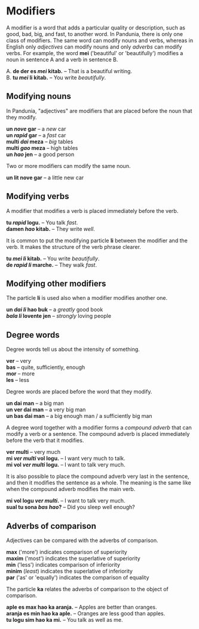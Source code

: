 
# Modifiers

A modifier is a word that adds a particular quality or description,
such as good, bad, big, and fast, to another word.
In Pandunia, there is only one class of modifiers.
The same word can modify nouns and verbs,
whereas in English only _adjectives_ can modify nouns
and only _adverbs_ can modify verbs.
For example, the word
**mei**
('beautiful' or 'beautifully')
modifies a noun in sentence A
and a verb in sentence B.

A. **de der es _mei_ kitab.**
– That is a beautiful writing.  
B. **tu _mei_ li kitab.**
– You write _beautifully_.


## Modifying nouns

In Pandunia, "adjectives" are modifiers that are placed before the noun that they modify.

**un _nove_ gar**
– a _new_ car  
**un _rapid_ gar**
– a _fast_ car  
**multi _dai_ meza**
– _big_ tables  
**multi _gao_ meza**
– high tables  
**un _hao_ jen**
– a good person

Two or more modifiers can modify the same noun.

**un lit nove gar**
– a little new car


## Modifying verbs

A modifier that modifies a verb
is placed immediately before the verb.

**tu _rapid_ logu.**
– You talk _fast_.  
**damen _hao_ kitab.**
– They write _well_.

It is common to put the modifying particle
**li**
between the modifier and the verb.
It makes the structure of the verb phrase clearer.

**tu _mei li_ kitab.**
– You write _beautifully_.  
**de _rapid li_ marche.**
– They walk _fast_.


## Modifying other modifiers

The particle
**li**
is used also when a modifier modifies another one.

**un _dai li_ hao buk**
– a _greatly_ good book  
**_bala li_ lovente jen**
– _strongly_ loving people


## Degree words

Degree words tell us about the intensity of something.

**ver**
– very  
**bas**
– quite, sufficiently, enough  
**mor**
– more  
**les**
– less

Degree words are placed before the word that they modify.

**un dai man**
– a big man  
**un ver dai man**
– a very big man  
**un bas dai man**
– a big enough man / a sufficiently big man

A degree word together with a modifier forms a _compound adverb_
that can modify a verb or a sentence.
The compound adverb is placed immediately before the verb that it modifies.

**ver multi**
– very much  
**mi _ver multi_ vol logu.**
– I want very much to talk.  
**mi vol _ver multi_ logu.**
– I want to talk very much.

It is also possible to place the compound adverb very last in the sentence,
and then it modifies the sentence as a whole.
The meaning is the same like when the compound adverb modifies the main verb.

**mi vol logu _ver multi_.**
– I want to talk very much.  
**sual tu sona _bas hao_?**
– Did you sleep well enough?


## Adverbs of comparison

Adjectives can be compared with the adverbs of comparison.

**max**
('more') indicates comparison of superiority  
**maxim**
('most') indicates the superlative of superiority  
**min**
('less') indicates comparison of inferiority  
**minim**
(_least_) indicates the superlative of inferiority  
**par**
('as' or 'equally') indicates the comparison of equality

The particle
**ka**
relates the adverbs of comparison to the object of comparison.

**aple es max hao ka aranja.**
– Apples are better than oranges.  
**aranja es min hao ka aple.**
– Oranges are less good than apples.  
**tu logu sim hao ka mi.**
– You talk as well as me.

